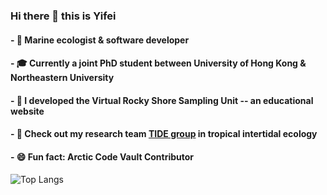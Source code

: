 
### Hi there 👋 this is Yifei


#### - 🐚 Marine ecologist & software developer
#### - 🎓 Currently a joint PhD student between University of Hong Kong & Northeastern University
#### - 🔭 I developed the Virtual Rocky Shore Sampling Unit -- an educational website
#### - 👯 Check out my research team [TIDE group](https://www.tidehku.com/) in tropical intertidal ecology
#### - 😄 Fun fact: Arctic Code Vault Contributor


![Top Langs](https://github-readme-stats.vercel.app/api/top-langs/?username=Vicellken&layout=compact&count_private=true)

<!--
**Vicellken/Vicellken** is a ✨ _special_ ✨ repository because its `README.md` (this file) appears on your GitHub profile.

Here are some ideas to get you started:

- 🔭 I’m currently working on ...
- 🌱 I’m currently learning ...
- 👯 I’m looking to collaborate on ...
- 🤔 I’m looking for help with ...
- 💬 Ask me about ...
- 📫 How to reach me: ...
- 😄 Pronouns: ...
- ⚡ Fun fact: ...
-->
